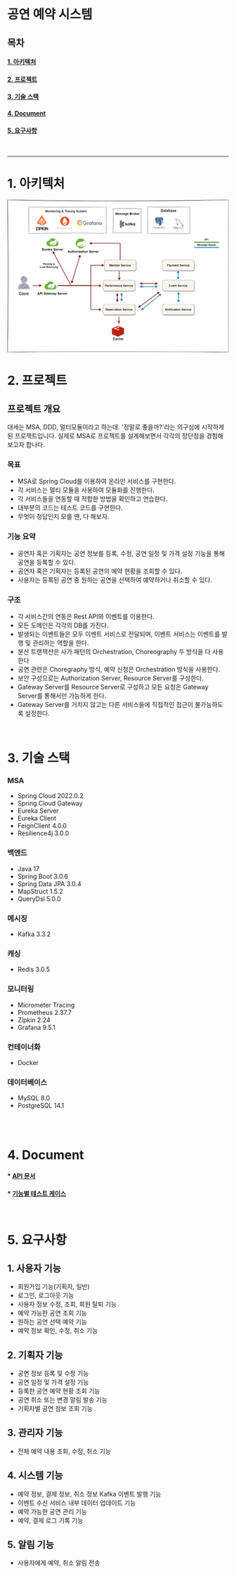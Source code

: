 # **공연 예약 시스템**

## **목차**

#### [1. 아키텍처](#1-아키텍처)

#### [2. 프로젝트](#2-프로젝트)

#### [3. 기술 스택](#3-기술-스택)

#### [4. Document](#4-document-1)

#### [5. 요구사항](#5-요구사항-1)

<!-- #### [6. 이슈](#6-이슈-1) -->

<br>

---


# **1. 아키텍처**

![Structure](./document/image/structure_v6.png)


# **2. 프로젝트**

## 프로젝트 개요
대세는 MSA, DDD, 멀티모듈이라고 하는데. '정말로 좋을까?'라는 의구심에 시작하게된 프로젝트입니다. 실제로 MSA로 프로젝트를 설계해보면서 각각의 장단점을 경험해보고자 합나다. 

### 목표

- MSA로 Spring Cloud를 이용하여 온라인 서비스를 구현한다.
- 각 서비스는 멀티 모듈을 사용하여 모듈화를 진행한다.
- 각 서비스들을 연동할 때 적합한 방법을 확인하고 연습한다.
- 대부분의 코드는 테스트 코드를 구현한다.
- 무엇이 정답인지 모를 땐, 다 해보자.

### 기능 요약

- 공연자 혹은 기획자는 공연 정보를 등록, 수정, 공연 일정 및 가격 설정 기능을 통해 공연을 등록할 수 있다.
- 공연자 혹은 기획자는 등록된 공연의 예약 현황을 조회할 수 있다.
- 사용자는 등록된 공연 중 원하는 공연을 선택하여 예약하거나 취소할 수 있다.

### 구조

- 각 서비스간의 연동은 Rest API와 이벤트를 이용한다.
- 모든 도메인은 각각의 DB를 가진다.
- 발생되는 이벤트들은 모두 이벤트 서비스로 전달되며, 이벤트 서비스는 이벤트를 발행 및 관리하는 역할을 한다.
- 분산 트랜잭션은 사가 패턴의 Orchestration, Choreography 두 방식을 다 사용한다
- 공연 관련은 Choregraphy 방식, 예약 신청은 Orchestration 방식을 사용한다.
- 보안 구성으로는 Authorization Server, Resource Server를 구성한다.
- Gateway Server를 Resource Server로 구성하고 모든 요청은 Gateway Server를 통해서만 가능하게 한다.
- Gateway Server를 거치지 않고는 다른 서비스들에 직접적인 접근이 불가능하도록 설정한다.

<br>

# **3. 기술 스택**

### MSA

- Spring Cloud 2022.0.2
- Spring Cloud Gateway
- Eureka Server
- Eureka Client
- FeignClient 4.0.0
- Resilience4j 3.0.0

### 백엔드

- Java 17
- Spring Boot 3.0.6
- Spring Data JPA 3.0.4
- MapStruct 1.5.2
- QueryDsl 5.0.0

### 메시징

- Kafka 3.3.2

### 캐싱

- Redis 3.0.5

### 모니터링

- Micrometer Tracing
- Prometheus 2.37.7
- Zipkin 2.24
- Grafana 9.5.1

### 컨테이너화

- Docker

### 데이터베이스

- MySQL 8.0
- PostgreSQL 14.1

<br>

<br>

# **4. Document**

#### \* [API 문서](./document/api-document.md)

#### \* [기능별 테스트 케이스](./document/test-case.md)

<br>

# **5. 요구사항**

## 1. 사용자 기능

- 회원가입 기능(기획자, 일반)
- 로그인, 로그아웃 기능
- 사용자 정보 수정, 조회, 회원 탈퇴 기능
- 예약 가능한 공연 조회 기능
- 원하는 공연 선택 예약 기능
- 예약 정보 확인, 수정, 취소 기능

## 2. 기획자 기능

- 공연 정보 등록 및 수정 기능
- 공연 일정 및 가격 설정 기능
- 등록한 공연 예약 현황 조회 기능
- 공연 취소 또는 변경 알림 발송 기능
- 기획자별 공연 정보 조회 기능

## 3. 관리자 기능

- 전체 예약 내용 조회, 수정, 취소 기능

## 4. 시스템 기능

- 예약 정보, 결제 정보, 취소 정보 Kafka 이벤트 발행 기능
- 이벤트 수신 서비스 내부 데이터 업데이트 기능
- 예약 가능한 공연 관리 기능
- 예약, 결제 로그 기록 기능

## 5. 알림 기능

- 사용자에게 예약, 취소 알림 전송

<br>
<!-- 
# **6. 이슈**

#### [1. 예약 신청이 동시에 엄청난 양이 온다면?](./document/many-reservation.md)

#### [2. 관심사의 분리](./document/separation-of-concerns.md)

#### [3. 모니터링 구성(Local + Docker)](./document/monitoring-docker-local.md)

#### [4. 이벤트 클래스를 설계하면서](./document/event-class-design.md)

#### [5. 멀티 모듈을 구성하면서](./document/configure-multi-module.md)

#### [6. 사가패턴 적용해보기(Choreography)](./document/choreography.md)

#### [7. 사가패턴 적용해보기(Orchestration)](./document/orchestration.md) -->
